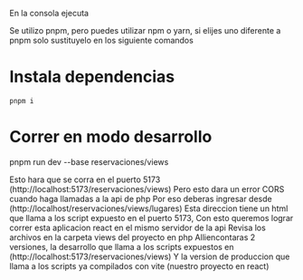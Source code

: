 En la consola ejecuta

Se utilizo pnpm, pero puedes utilizar npm o yarn, si elijes uno diferente a pnpm solo sustituyelo en los siguiente comandos

# Instala dependencias

```
pnpm i
```

# Correr en modo desarrollo

pnpm run dev --base reservaciones/views

Esto hara que se corra en el puerto 5173 (http://localhost:5173/reservaciones/views)
Pero esto dara un error CORS cuando haga llamadas a la api de php
Por eso deberas ingresar desde (http://localhost/reservaciones/views/lugares)
Esta direccion tiene un html que llama a los script expuesto en el puerto 5173,
Con esto queremos lograr correr esta aplicacion react en el mismo servidor de la api
Revisa los archivos en la carpeta views del proyecto en php
Alliencontaras 2 versiones, la desarrollo que llama a los scripts expuestos en (http://localhost:5173/reservaciones/views)
Y la version de produccion que llama a los scripts ya compilados con vite (nuestro proyecto en react)
